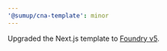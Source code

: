 ```yaml
---
'@sumup/cna-template': minor
---
```


Upgraded the Next.js template to [Foundry v5](https://github.com/sumup-oss/foundry/releases/tag/v5.0.0).
